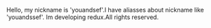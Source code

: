   Hello, my nickname is 'youandsef'.I have aliasses about nickname like 'youandssef'.
Im developing redux.All rights reserved.
